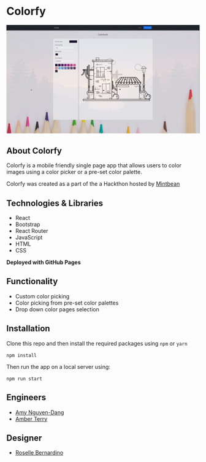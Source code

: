 # Colorfy

![colorfy gif](./src/images/colorfy_demo.gif)

## About Colorfy

Colorfy is a mobile friendly single page app that allows users to color images
using a color picker or a pre-set color palette.

Colorfy was created as a part of the a Hackthon hosted by [Mintbean](https://www.mintbean.io/)

## Technologies & Libraries
- React
- Bootstrap
- React Router
- JavaScript
- HTML
- CSS

**Deployed with GitHub Pages**

## Functionality
- Custom color picking
- Color picking from pre-set color palettes
- Drop down color pages selection

## Installation
Clone this repo and then install the required packages using `npm` or `yarn`
```
npm install
```

Then run the app on a local server using:
```
npm run start
```

## Engineers
- [Amy Nguyen-Dang](https://www.linkedin.com/in/amy-nguyen-dang/)
- [Amber Terry](https://www.linkedin.com/in/amberterry/)

## Designer
- [Roselle Bernardino](https://linkedin.com/in/rosellebernardino)

